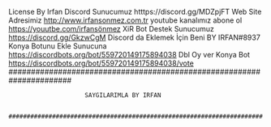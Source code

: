 
License By Irfan
Discord Sunucumuz htttps://discord.gg/MDZpjFT
Web Site Adresimiz http://www.irfansonmez.com.tr
youtube kanalımız abone ol https://youutbe.com/irfansönmez
XiR Bot Destek Sunucumuz https://discord.gg/GkzwCgM
Discord da Eklemek İçin Beni BY IRFAN#8937
Konya Botunu Ekle Sunucuna https://discordbots.org/bot/559720149175894038
Dbl Oy ver Konya Bot https://discordbots.org/bot/559720149175894038/vote
      ######################################################################
                                                  
                         SAYGILARIMLA BY IRFAN
      
      ######################################################################
